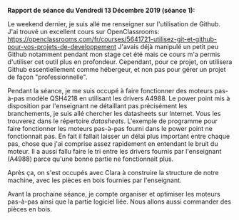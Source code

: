 __Rapport de séance du Vendredi 13 Décembre 2019 (séance 1):__

Le weekend dernier, je suis allé me renseigner sur l'utilisation de Github. J'ai trouvé un excellent cours sur OpenClassrooms: https://openclassrooms.com/fr/courses/5641721-utilisez-git-et-github-pour-vos-projets-de-developpement
J'avais déjà manipulé un petit peu Github notamment pendant mon stage cet été mais ce cours m'a permis d'utiliser cet outil plus en profondeur. Cependant, pour ce projet, on utilisera Github essentiellement comme hébergeur, et non pas pour gérer un projet de façon "professionnelle".

Pendant la séance, je me suis occupé à faire fonctionner des moteurs pas-à-pas modèle QSH4218 en utilisant les drivers A4988. Le power point mis à disposition par l'enseignant ne détaillant pas précisément les branchements, je suis allé chercher les datasheets sur Internet. Vous les trouverez dans le répertoire *datasheets*.
L'exemple de programme pour faire fonctionner les moteurs pas-à-pas fourni dans le power point ne fonctionnait pas. En fait il fallait laisser un délai plus important entre chaque pas, chose que j'ai comprise assez rapidement en entendant le bruit du moteur.
Il a aussi fallu faire le tri entre les drivers fournis par l'enseignant (A4988) parce qu'une bonne partie ne fonctionnait plus.

Après ça, on s'est occupés avec Clara à construire la structure de notre machine, avec les pièces en bois fournies par l'enseignant.

Avant la prochaine séance, je compte organiser et optimiser les moteurs pas-à-pas ainsi que la partie logiciel liée.
Nous allons aussi commander des pièces en bois.
